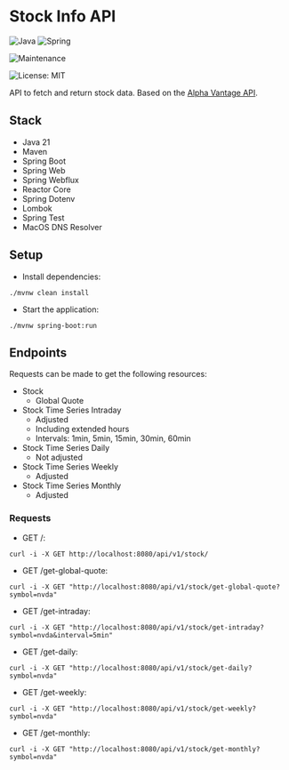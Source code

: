 # Stock Info API

![Java](https://img.shields.io/badge/java-%23ED8B00.svg?style=for-the-badge&logo=openjdk&logoColor=white) ![Spring](https://img.shields.io/badge/spring-%236DB33F.svg?style=for-the-badge&logo=spring&logoColor=white)

![Maintenance](https://img.shields.io/badge/Maintained%3F-yes-green.svg)

![License: MIT](https://img.shields.io/badge/License-MIT-yellow.svg)

API to fetch and return stock data. Based on the [Alpha Vantage API](https://www.alphavantage.co).

## Stack

- Java 21
- Maven
- Spring Boot
- Spring Web
- Spring Webflux
- Reactor Core
- Spring Dotenv
- Lombok
- Spring Test
- MacOS DNS Resolver

## Setup

- Install dependencies:
```
./mvnw clean install
```
- Start the application:
```
./mvnw spring-boot:run
```

## Endpoints

Requests can be made to get the following resources:

- Stock
    - Global Quote
- Stock Time Series Intraday
    - Adjusted
    - Including extended hours
    - Intervals: 1min, 5min, 15min, 30min, 60min
- Stock Time Series Daily
    - Not adjusted
- Stock Time Series Weekly
    - Adjusted
- Stock Time Series Monthly
    - Adjusted

### Requests

- GET /:
```
curl -i -X GET http://localhost:8080/api/v1/stock/
```

- GET /get-global-quote: 
```
curl -i -X GET "http://localhost:8080/api/v1/stock/get-global-quote?symbol=nvda"
```

- GET /get-intraday:
```
curl -i -X GET "http://localhost:8080/api/v1/stock/get-intraday?symbol=nvda&interval=5min"
```

- GET /get-daily:
```
curl -i -X GET "http://localhost:8080/api/v1/stock/get-daily?symbol=nvda"
```

- GET /get-weekly:
```
curl -i -X GET "http://localhost:8080/api/v1/stock/get-weekly?symbol=nvda"
```

- GET /get-monthly:
```
curl -i -X GET "http://localhost:8080/api/v1/stock/get-monthly?symbol=nvda"
```
